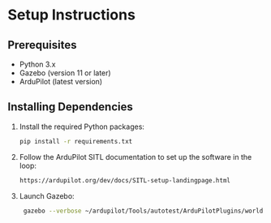 # Setup Instructions

## Prerequisites

- Python 3.x
- Gazebo (version 11 or later)
- ArduPilot (latest version)

## Installing Dependencies

1. Install the required Python packages:
   ```bash
   pip install -r requirements.txt
2. Follow the ArduPilot SITL documentation to set up the software in the loop:
   ```bash
   https://ardupilot.org/dev/docs/SITL-setup-landingpage.html
3. Launch Gazebo:
   ```bash
    gazebo --verbose ~/ardupilot/Tools/autotest/ArduPilotPlugins/worlds/iris_arducopter_runway.world
  
